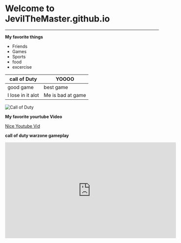 # Welcome to JevilTheMaster.github.io
---
**My favorite things**
- Friends
- Games
- Sports
- food
- excercise

| call of Duty | YOOOO |
| ----------- | ----------- |
| good game | best game |
| I lose in it alot | Me is bad at game |


![Call of Duty](https://i0.wp.com/news.xbox.com/en-us/wp-content/uploads/sites/2/2022/10/MW2_Launch_CEA_X1_Wire_Hero_16x9-fd687e9075dac5ccc465.jpg?fit=1920%2C1080&ssl=1)

**My favorite yourtube Video**

[Nice Youtube Vid](https://youtu.be/dQw4w9WgXcQ)


**call of duty warzone gameplay**


<iframe width="560" height="315" src="https://www.youtube.com/embed/O5myIiXLqug" title="YouTube video player" frameborder="0" allow="accelerometer; autoplay; clipboard-write; encrypted-media; gyroscope; picture-in-picture" allowfullscreen></iframe>
